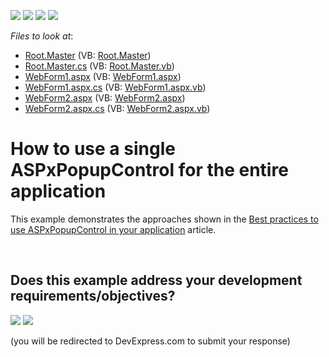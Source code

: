 <!-- default badges list -->
![](https://img.shields.io/endpoint?url=https://codecentral.devexpress.com/api/v1/VersionRange/128565423/16.2.6%2B)
[![](https://img.shields.io/badge/Open_in_DevExpress_Support_Center-FF7200?style=flat-square&logo=DevExpress&logoColor=white)](https://supportcenter.devexpress.com/ticket/details/T501713)
[![](https://img.shields.io/badge/📖_How_to_use_DevExpress_Examples-e9f6fc?style=flat-square)](https://docs.devexpress.com/GeneralInformation/403183)
[![](https://img.shields.io/badge/💬_Leave_Feedback-feecdd?style=flat-square)](#does-this-example-address-your-development-requirementsobjectives)
<!-- default badges end -->
<!-- default file list -->
*Files to look at*:

* [Root.Master](./CS/T501713/Root.Master) (VB: [Root.Master](./VB/T501713/Root.Master))
* [Root.Master.cs](./CS/T501713/Root.Master.cs) (VB: [Root.Master.vb](./VB/T501713/Root.Master.vb))
* [WebForm1.aspx](./CS/T501713/WebForm1.aspx) (VB: [WebForm1.aspx](./VB/T501713/WebForm1.aspx))
* [WebForm1.aspx.cs](./CS/T501713/WebForm1.aspx.cs) (VB: [WebForm1.aspx.vb](./VB/T501713/WebForm1.aspx.vb))
* [WebForm2.aspx](./CS/T501713/WebForm2.aspx) (VB: [WebForm2.aspx](./VB/T501713/WebForm2.aspx))
* [WebForm2.aspx.cs](./CS/T501713/WebForm2.aspx.cs) (VB: [WebForm2.aspx.vb](./VB/T501713/WebForm2.aspx.vb))
<!-- default file list end -->
# How to use a single ASPxPopupControl for the entire application


This example demonstrates the approaches shown in the <a href="https://www.devexpress.com/Support/Center/p/T501708">Best practices to use ASPxPopupControl in your application</a> article.

<br/>


<!-- feedback -->
## Does this example address your development requirements/objectives?

[<img src="https://www.devexpress.com/support/examples/i/yes-button.svg"/>](https://www.devexpress.com/support/examples/survey.xml?utm_source=github&utm_campaign=asp-net-web-forms-popup-use-one-popup-for-entire-application&~~~was_helpful=yes) [<img src="https://www.devexpress.com/support/examples/i/no-button.svg"/>](https://www.devexpress.com/support/examples/survey.xml?utm_source=github&utm_campaign=asp-net-web-forms-popup-use-one-popup-for-entire-application&~~~was_helpful=no)

(you will be redirected to DevExpress.com to submit your response)
<!-- feedback end -->
